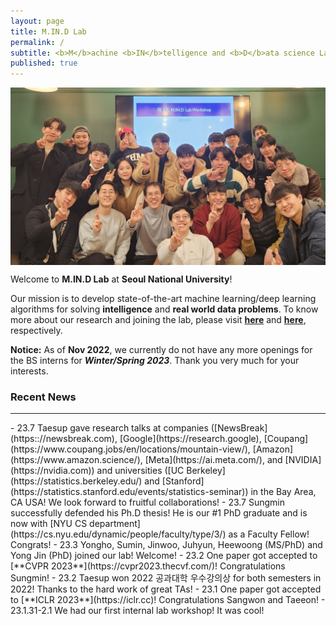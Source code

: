 ```yaml
---
layout: page
title: M.IN.D Lab
permalink: /
subtitle: <b>M</b>achine <b>IN</b>telligence and <b>D</b>ata science Laboratory
published: true
---
```

<!-- <img src="img/2022_10_gwanak1.jpeg" width="820" align="center"/> -->
<img src="https://raw.githubusercontent.com/mindlab-snu/mindlab-snu.github.io/master/img/2023_02_labworkshop.jpeg" width="820" align="center"/>

<!--**We recently moved to [Seoul National University ECE](https://ee.snu.ac.kr) as of March 01, 2021!**-->

Welcome to **M.IN.D Lab** at **Seoul National University**! 

Our mission is to develop state-of-the-art machine learning/deep learning algorithms for solving **intelligence** and **real world data problems**. To know more about our research and joining the lab, please visit [**here**](projects/project) and [**here**](people/joinus.md), respectively.

<!-- To know more about the lab, you may read this [**feature**](https://webzine.skku.edu/skkuzine/section/culture03.do?articleNo=76954&pager.offset=0&pagerLimit=10) written while we were at SKKU (in Korean).     -->


**Notice:** As of **Nov 2022**, we currently do not have any more openings for the BS interns for **_Winter/Spring 2023_**. Thank you very much for your interests. 
<!-- As of **Nov 2022**, we currently have about 1~2 openings for the BS interns for **_Winter/Spring 2023_**. For those who are interested, please e-mail [Prof. Taesup Moon](people/pi.md) with your **transcript & CV**. -->

<!-- **not** have any more openings for _Summer/Fall 2022_ BS internship. For the **_Winter/Spring 2023_** BS internships, we will post on the website around **_Nov 2022_**. Thanks for your interest!! -->

<!-- we currently have about 1~2 openings for the BS interns for **_Summer/Fall 2022_**. For those who are interested, please e-mail [Prof. Taesup Moon](people/pi.md) with your **transcript & CV**, and we will get back to you.  -->

<!-- do _**not**_ have any more openings for BS interns or MS/PhD positions for Winter/Spring 2022. For the **_Summer/Fall 2022 openings_**, we will post on the website around **May 2022**. Thanks for your interest!
 -->
<!--
Following is our lab intro video taken in 2018 (special thanks to Karel Setnička)! 
<iframe src="https://player.vimeo.com/video/257239184" width="640" height="360" frameborder="0" webkitallowfullscreen mozallowfullscreen allowfullscreen></iframe>
-->

### Recent News
<hr>
- 23.7 Taesup gave research talks at companies ([NewsBreak](https:://newsbreak.com), [Google](https://research.google), [Coupang](https://www.coupang.jobs/en/locations/mountain-view/), [Amazon](https://www.amazon.science/), [Meta](https://ai.meta.com/), and [NVIDIA](https://nvidia.com)) and universities ([UC Berkeley](https://statistics.berkeley.edu/) and [Stanford](https://statistics.stanford.edu/events/statistics-seminar)) in the Bay Area, CA USA! We look forward to fruitful collaborations!
- 23.7 Sungmin successfully defended his Ph.D thesis! He is our #1 PhD graduate and is now with [NYU CS department](https://cs.nyu.edu/dynamic/people/faculty/type/3/) as a Faculty Fellow! Congrats!
- 23.3 Yongho, Sumin, Jinwoo, Juhyun, Heewoong (MS/PhD) and Yong Jin (PhD) joined our lab! Welcome! 
- 23.2 One paper got accepted to [**CVPR 2023**](https://cvpr2023.thecvf.com/)! Congratulations Sungmin! 
- 23.2 Taesup won 2022 공과대학 우수강의상 for both semesters in 2022! Thanks to the hard work of great TAs!
- 23.1 One paper got accepted to [**ICLR 2023**](https://iclr.cc)! Congratulations Sangwon and Taeeon!
- 23.1.31-2.1 We had our first internal lab workshop! It was cool!



